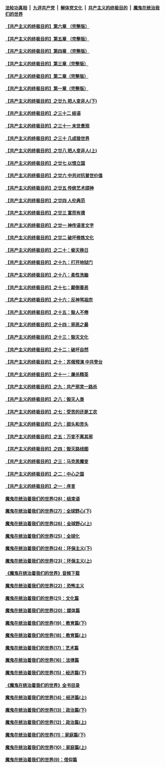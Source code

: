 ####  [法轮功真相](../../../../basic/blob/master/README.md?t=07102331) &nbsp;|&nbsp; [九评共产党](../../../../9ping.md/blob/master/README.md?t=07102331) &nbsp;|&nbsp; [解体党文化](../../../../jtdwh.md/blob/master/README.md?t=07102331)  &nbsp;|&nbsp; [共产主义的终极目的](../../../../gczydzjmd.md/blob/master/README.md?t=07102331) &nbsp;|&nbsp; [魔鬼在统治我们的世界](../../../../mgztzwmdsj.md/blob/master/README.md?t=07102331) 

#### [【共产主义的终极目的】第六章 （完整版）](../pages/nsc422/n11428913.md?t=07102331) 

#### [【共产主义的终极目的】第五章 （完整版）](../pages/nsc422/n11428912.md?t=07102331) 

#### [【共产主义的终极目的】第四章 （完整版）](../pages/nsc422/n11428907.md?t=07102331) 

#### [【共产主义的终极目的】第三章（完整版）](../pages/nsc422/n11428848.md?t=07102331) 

#### [【共产主义的终极目的】第二章（完整版）](../pages/nsc422/n11428831.md?t=07102331) 

#### [【共产主义的终极目的】第一章（完整版）](../pages/nsc422/n11417651.md?t=07102331) 

#### [【共产主义的终极目的】之廿九 把人变非人(下)](../pages/nsc422/n11344140.md?t=07102331) 

#### [【共产主义的终极目的】之三十二 结语](../pages/nsc422/n11360535.md?t=07102331) 

#### [【共产主义的终极目的】之三十一 末世景观](../pages/nsc422/n11351129.md?t=07102331) 

#### [【共产主义的终极目的】之三十 几成狼世界](../pages/nsc422/n11348280.md?t=07102331) 

#### [【共产主义的终极目的】之廿八 把人变非人(上)](../pages/nsc422/n11340492.md?t=07102331) 

#### [【共产主义的终极目的】之廿七 以恨立国](../pages/nsc422/n11336944.md?t=07102331) 

#### [【共产主义的终极目的】之廿六 中共对抗普世价值](../pages/nsc422/n11324785.md?t=07102331) 

#### [【共产主义的终极目的】之廿五 传统艺术颂神](../pages/nsc422/n11296396.md?t=07102331) 

#### [【共产主义的终极目的】之廿四 人伦典范](../pages/nsc422/n11296397.md?t=07102331) 

#### [【共产主义的终极目的】之廿三 富而有德](../pages/nsc422/n11283598.md?t=07102331) 

#### [【共产主义的终极目的】之廿一 神传语言文字](../pages/nsc422/n11263265.md?t=07102331) 

#### [【共产主义的终极目的】之廿二 破坏修炼文化](../pages/nsc422/n11245728.md?t=07102331) 

#### [【共产主义的终极目的】之二十：偷天换日](../pages/nsc422/n11238846.md?t=07102331) 

#### [【共产主义的终极目的】之十九：打开地狱门](../pages/nsc422/n11206376.md?t=07102331) 

#### [【共产主义的终极目的】之十八：柔性洗脑](../pages/nsc422/n11199994.md?t=07102331) 

#### [【共产主义的终极目的】之十七：颠倒善恶](../pages/nsc422/n11179782.md?t=07102331) 

#### [【共产主义的终极目的】之十六：反神骂祖宗](../pages/nsc422/n11166798.md?t=07102331) 

#### [【共产主义的终极目的】之十五：毁人不倦](../pages/nsc422/n11166792.md?t=07102331) 

#### [【共产主义的终极目的】之十四：邪恶之最](../pages/nsc422/n11150249.md?t=07102331) 

#### [【共产主义的终极目的】之十三：毁灭文化](../pages/nsc422/n11135227.md?t=07102331) 

#### [【共产主义的终极目的】之十二：破坏自然](../pages/nsc422/n11135214.md?t=07102331) 

#### [【共产主义的终极目的】之十：苏俄预演 中共登台](../pages/nsc422/n11118424.md?t=07102331) 

#### [【共产主义的终极目的】之十一：屠杀精英](../pages/nsc422/n11118442.md?t=07102331) 

#### [【共产主义的终极目的】之九：共产邪灵一路杀](../pages/nsc422/n11114139.md?t=07102331) 

#### [【共产主义的终极目的】之八：毁灭人类](../pages/nsc422/n11108503.md?t=07102331) 

#### [【共产主义的终极目的】之七：受苦的还是工农](../pages/nsc422/n11101809.md?t=07102331) 

#### [【共产主义的终极目的】之六：甜头和苦头](../pages/nsc422/n11096971.md?t=07102331) 

#### [【共产主义的终极目的】之五：万变不离其邪](../pages/nsc422/n11091285.md?t=07102331) 

#### [【共产主义的终极目的】之四：毁灭路线图](../pages/nsc422/n11086284.md?t=07102331) 

#### [【共产主义的终极目的】之三：马克思魔变](../pages/nsc422/n11061941.md?t=07102331) 

#### [【共产主义的终极目的】之二：中心之国](../pages/nsc422/n11047728.md?t=07102331) 

#### [【共产主义的终极目的】之一：序言](../pages/nsc422/n11086077.md?t=07102331) 

#### [魔鬼在统治着我们的世界(28)：结束语](../pages/nsc422/n10936246.md?t=07102331) 

#### [魔鬼在统治着我们的世界(27)：全球野心(下)](../pages/nsc422/n10928319.md?t=07102331) 

#### [魔鬼在统治着我们的世界(26)：全球野心(上)](../pages/nsc422/n10900318.md?t=07102331) 

#### [魔鬼在统治着我们的世界(25)：全球化](../pages/nsc422/n10788205.md?t=07102331) 

#### [魔鬼在统治着我们的世界(24)：环保主义(下)](../pages/nsc422/n10695307.md?t=07102331) 

#### [魔鬼在统治着我们的世界(23)：环保主义(上)](../pages/nsc422/n10688613.md?t=07102331) 

#### [《魔鬼在统治着我们的世界》音频下载](../pages/nsc422/n10635553.md?t=07102331) 

#### [魔鬼在统治着我们的世界(22)：恐怖主义](../pages/nsc422/n10614727.md?t=07102331) 

#### [魔鬼在统治着我们的世界(21)：文化篇](../pages/nsc422/n10597706.md?t=07102331) 

#### [魔鬼在统治着我们的世界(20)：媒体篇](../pages/nsc422/n10586579.md?t=07102331) 

#### [魔鬼在统治着我们的世界(19)：教育篇(下)](../pages/nsc422/n10564808.md?t=07102331) 

#### [魔鬼在统治着我们的世界(18)：教育篇(上)](../pages/nsc422/n10526970.md?t=07102331) 

#### [魔鬼在统治着我们的世界(17)：艺术篇](../pages/nsc422/n10499093.md?t=07102331) 

#### [魔鬼在统治着我们的世界(16)：法律篇](../pages/nsc422/n10485969.md?t=07102331) 

#### [魔鬼在统治着我们的世界(15)：经济篇(下)](../pages/nsc422/n10469975.md?t=07102331) 

#### [《魔鬼在统治着我们的世界》全书目录](../pages/nsc422/n10464261.md?t=07102331) 

#### [魔鬼在统治着我们的世界(14)：经济篇(上)](../pages/nsc422/n10457370.md?t=07102331) 

#### [魔鬼在统治着我们的世界(13)：政治篇(下)](../pages/nsc422/n10448270.md?t=07102331) 

#### [魔鬼在统治着我们的世界(12)：政治篇(上)](../pages/nsc422/n10444576.md?t=07102331) 

#### [魔鬼在统治着我们的世界(11)：家庭篇(下)](../pages/nsc422/n10440961.md?t=07102331) 

#### [魔鬼在统治着我们的世界(10)：家庭篇(上)](../pages/nsc422/n10435448.md?t=07102331) 

#### [魔鬼在统治着我们的世界(9)：信仰篇](../pages/nsc422/n10432159.md?t=07102331) 

